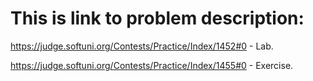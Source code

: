 # This is link to problem description:

https://judge.softuni.org/Contests/Practice/Index/1452#0 - Lab.

https://judge.softuni.org/Contests/Practice/Index/1455#0 - Exercise.
